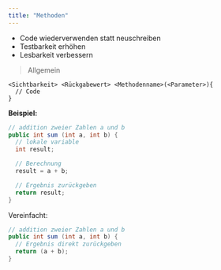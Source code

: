 ```yaml
---
title: "Methoden"
---
```


* Code wiederverwenden statt neuschreiben
* Testbarkeit erhöhen
* Lesbarkeit verbessern

> Allgemein
```
<Sichtbarkeit> <Rückgabewert> <Methodenname>(<Parameter>){
  // Code
}
```

**Beispiel:**
```java
// addition zweier Zahlen a und b
public int sum (int a, int b) {
  // lokale variable
  int result;

  // Berechnung
  result = a + b;

  // Ergebnis zurückgeben
  return result;
}
```

Vereinfacht:

```java
// addition zweier Zahlen a und b
public int sum (int a, int b) {
  // Ergebnis direkt zurückgeben
  return (a + b);
}
```